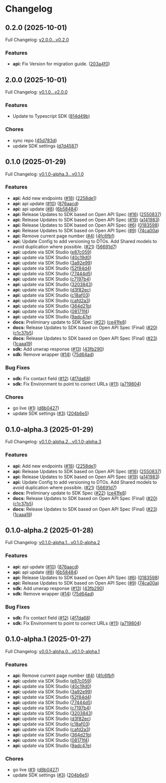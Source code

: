 # Changelog

## 0.2.0 (2025-10-01)

Full Changelog: [v2.0.0...v0.2.0](https://github.com/straddleio/straddle-node/compare/v2.0.0...v0.2.0)

### Features

* **api:** Fix Version for migration guide. ([203a4f0](https://github.com/straddleio/straddle-node/commit/203a4f0eea977f634c99ae565de310e5fd893723))

## 2.0.0 (2025-10-01)

Full Changelog: [v0.1.0...v2.0.0](https://github.com/straddleio/straddle-node/compare/v0.1.0...v2.0.0)

### Features

* Update to Typescript SDK ([814d49b](https://github.com/straddleio/straddle-node/commit/814d49bdf9d57549eb96aef763850e727085bd82))


### Chores

* sync repo ([45d783d](https://github.com/straddleio/straddle-node/commit/45d783d7f0500e1f29447ae157764e20107bad71))
* update SDK settings ([d7d4587](https://github.com/straddleio/straddle-node/commit/d7d458719b708dbd86f95684f98bbbc8dee56789))

## 0.1.0 (2025-01-29)

Full Changelog: [v0.1.0-alpha.3...v0.1.0](https://github.com/straddleio/straddle-node/compare/v0.1.0-alpha.3...v0.1.0)

### Features

* **api:** Add new endpoints ([#18](https://github.com/straddleio/straddle-node/issues/18)) ([2258de1](https://github.com/straddleio/straddle-node/commit/2258de19391535fb1a743fc362d259cff93e600e))
* **api:** api update ([#10](https://github.com/straddleio/straddle-node/issues/10)) ([876aacd](https://github.com/straddleio/straddle-node/commit/876aacdb9107eaf0f6ae51ecf56bcb3462628b4b))
* **api:** api update ([#8](https://github.com/straddleio/straddle-node/issues/8)) ([6b58484](https://github.com/straddleio/straddle-node/commit/6b58484b9213d76961c61d2d86d08138c0bcf771))
* **api:** Release Updates to SDK based on Open API Spec ([#16](https://github.com/straddleio/straddle-node/issues/16)) ([2550837](https://github.com/straddleio/straddle-node/commit/255083717789f19c79636c0c3fd9822ef81aca59))
* **api:** Release Updates to SDK based on Open API Spec ([#19](https://github.com/straddleio/straddle-node/issues/19)) ([a141983](https://github.com/straddleio/straddle-node/commit/a141983c5d1f55dab1de7caf1e6776864b11b90c))
* **api:** Release Updates to SDK based on Open API Spec ([#6](https://github.com/straddleio/straddle-node/issues/6)) ([0183598](https://github.com/straddleio/straddle-node/commit/0183598e73d369354a4af7602d79ca37b21a453b))
* **api:** Release Updates to SDK based on Open API Spec ([#9](https://github.com/straddleio/straddle-node/issues/9)) ([74ca00a](https://github.com/straddleio/straddle-node/commit/74ca00af6d7f50f55ba356b8620dc0d6f4786634))
* **api:** Remove current page number ([#4](https://github.com/straddleio/straddle-node/issues/4)) ([4fc6fbf](https://github.com/straddleio/straddle-node/commit/4fc6fbf36b154688b65944c2f4c48852cfffafd0))
* **api:** Update Config to add versioning to DTOs. Add Shared models to avoid duplication where possible. ([#21](https://github.com/straddleio/straddle-node/issues/21)) ([56691d7](https://github.com/straddleio/straddle-node/commit/56691d7dfdd9a4e590f57644afca278a309acfae))
* **api:** update via SDK Studio ([e87c059](https://github.com/straddleio/straddle-node/commit/e87c059506505be5b9bf7604543978df4649e231))
* **api:** update via SDK Studio ([40c19d0](https://github.com/straddleio/straddle-node/commit/40c19d0f7bf0c5671db37299be865421a1ef062b))
* **api:** update via SDK Studio ([3a92e99](https://github.com/straddleio/straddle-node/commit/3a92e992ffe4f3fc3e1602355b7f3143f829fee3))
* **api:** update via SDK Studio ([52f84d4](https://github.com/straddleio/straddle-node/commit/52f84d4bea26213a4b3e1917d98f52e45ceeb2e5))
* **api:** update via SDK Studio ([77444d5](https://github.com/straddleio/straddle-node/commit/77444d5be0418282bc950b66d20dba611147ac98))
* **api:** update via SDK Studio ([c7197b4](https://github.com/straddleio/straddle-node/commit/c7197b4f5bceef316ca57f88d8e5660385df3687))
* **api:** update via SDK Studio ([3203843](https://github.com/straddleio/straddle-node/commit/3203843822cf5ae79781ceb4bacb28f08fa483eb))
* **api:** update via SDK Studio ([d3f82ec](https://github.com/straddleio/straddle-node/commit/d3f82ecc00aab0e5232d9d3a8ab1882581bd5a16))
* **api:** update via SDK Studio ([c18af03](https://github.com/straddleio/straddle-node/commit/c18af039f82d934cc8684208fc937fbc39b8d8d5))
* **api:** update via SDK Studio ([cafd2a3](https://github.com/straddleio/straddle-node/commit/cafd2a3acbbc46cc8508ee4c24480130e58dc4fb))
* **api:** update via SDK Studio ([364d21b](https://github.com/straddleio/straddle-node/commit/364d21b0d0ce5b8b550fd5d78a758cb2c7e84149))
* **api:** update via SDK Studio ([08171f4](https://github.com/straddleio/straddle-node/commit/08171f4177ae1664a1a7625a4d33331e24663bb7))
* **api:** update via SDK Studio ([9adc47e](https://github.com/straddleio/straddle-node/commit/9adc47e808eb511df3d82c5ff795195d4bfa0aa4))
* **docs:** Preliminary update to SDK Spec ([#22](https://github.com/straddleio/straddle-node/issues/22)) ([ce41fe8](https://github.com/straddleio/straddle-node/commit/ce41fe8418669397d027e26dd6963088616cc14a))
* **docs:** Release Updates to SDK based on Open API Spec (Final) ([#20](https://github.com/straddleio/straddle-node/issues/20)) ([c1c37b5](https://github.com/straddleio/straddle-node/commit/c1c37b5f24ea6f72dbe2a0005bd0c1e5a5c2b5d0))
* **docs:** Release Updates to SDK based on Open API Spec (Final) ([#23](https://github.com/straddleio/straddle-node/issues/23)) ([1caaa19](https://github.com/straddleio/straddle-node/commit/1caaa19eff9f619138adb11ac54a0e75008ecd42))
* **sdk:** Add unwrap response ([#13](https://github.com/straddleio/straddle-node/issues/13)) ([43fb290](https://github.com/straddleio/straddle-node/commit/43fb290ae02df54b62df034f2f540f2d2fc6c1a8))
* **sdk:** Remove wrapper ([#14](https://github.com/straddleio/straddle-node/issues/14)) ([75d64ad](https://github.com/straddleio/straddle-node/commit/75d64addebfde4ecfa668f6cd1c7d6884c408690))


### Bug Fixes

* **sdk:** Fix contact field ([#12](https://github.com/straddleio/straddle-node/issues/12)) ([4f7da68](https://github.com/straddleio/straddle-node/commit/4f7da68268ec606d9160519d30d31463037a9659))
* **sdk:** Fix Environment to point to correct URLs ([#11](https://github.com/straddleio/straddle-node/issues/11)) ([a719804](https://github.com/straddleio/straddle-node/commit/a719804419f16aeb9936202a8953e72faceb5156))


### Chores

* go live ([#1](https://github.com/straddleio/straddle-node/issues/1)) ([d8b0427](https://github.com/straddleio/straddle-node/commit/d8b042770d1e5cbf752cff13dba594541e0537ca))
* update SDK settings ([#3](https://github.com/straddleio/straddle-node/issues/3)) ([204b6e5](https://github.com/straddleio/straddle-node/commit/204b6e5028624353440436ef2b7aa6ae8b53173b))

## 0.1.0-alpha.3 (2025-01-29)

Full Changelog: [v0.1.0-alpha.2...v0.1.0-alpha.3](https://github.com/straddleio/straddle-node/compare/v0.1.0-alpha.2...v0.1.0-alpha.3)

### Features

* **api:** Add new endpoints ([#18](https://github.com/straddleio/straddle-node/issues/18)) ([2258de1](https://github.com/straddleio/straddle-node/commit/2258de19391535fb1a743fc362d259cff93e600e))
* **api:** Release Updates to SDK based on Open API Spec ([#16](https://github.com/straddleio/straddle-node/issues/16)) ([2550837](https://github.com/straddleio/straddle-node/commit/255083717789f19c79636c0c3fd9822ef81aca59))
* **api:** Release Updates to SDK based on Open API Spec ([#19](https://github.com/straddleio/straddle-node/issues/19)) ([a141983](https://github.com/straddleio/straddle-node/commit/a141983c5d1f55dab1de7caf1e6776864b11b90c))
* **api:** Update Config to add versioning to DTOs. Add Shared models to avoid duplication where possible. ([#21](https://github.com/straddleio/straddle-node/issues/21)) ([56691d7](https://github.com/straddleio/straddle-node/commit/56691d7dfdd9a4e590f57644afca278a309acfae))
* **docs:** Preliminary update to SDK Spec ([#22](https://github.com/straddleio/straddle-node/issues/22)) ([ce41fe8](https://github.com/straddleio/straddle-node/commit/ce41fe8418669397d027e26dd6963088616cc14a))
* **docs:** Release Updates to SDK based on Open API Spec (Final) ([#20](https://github.com/straddleio/straddle-node/issues/20)) ([c1c37b5](https://github.com/straddleio/straddle-node/commit/c1c37b5f24ea6f72dbe2a0005bd0c1e5a5c2b5d0))
* **docs:** Release Updates to SDK based on Open API Spec (Final) ([#23](https://github.com/straddleio/straddle-node/issues/23)) ([1caaa19](https://github.com/straddleio/straddle-node/commit/1caaa19eff9f619138adb11ac54a0e75008ecd42))

## 0.1.0-alpha.2 (2025-01-28)

Full Changelog: [v0.1.0-alpha.1...v0.1.0-alpha.2](https://github.com/straddleio/straddle-node/compare/v0.1.0-alpha.1...v0.1.0-alpha.2)

### Features

* **api:** api update ([#10](https://github.com/straddleio/straddle-node/issues/10)) ([876aacd](https://github.com/straddleio/straddle-node/commit/876aacdb9107eaf0f6ae51ecf56bcb3462628b4b))
* **api:** api update ([#8](https://github.com/straddleio/straddle-node/issues/8)) ([6b58484](https://github.com/straddleio/straddle-node/commit/6b58484b9213d76961c61d2d86d08138c0bcf771))
* **api:** Release Updates to SDK based on Open API Spec ([#6](https://github.com/straddleio/straddle-node/issues/6)) ([0183598](https://github.com/straddleio/straddle-node/commit/0183598e73d369354a4af7602d79ca37b21a453b))
* **api:** Release Updates to SDK based on Open API Spec ([#9](https://github.com/straddleio/straddle-node/issues/9)) ([74ca00a](https://github.com/straddleio/straddle-node/commit/74ca00af6d7f50f55ba356b8620dc0d6f4786634))
* **sdk:** Add unwrap response ([#13](https://github.com/straddleio/straddle-node/issues/13)) ([43fb290](https://github.com/straddleio/straddle-node/commit/43fb290ae02df54b62df034f2f540f2d2fc6c1a8))
* **sdk:** Remove wrapper ([#14](https://github.com/straddleio/straddle-node/issues/14)) ([75d64ad](https://github.com/straddleio/straddle-node/commit/75d64addebfde4ecfa668f6cd1c7d6884c408690))


### Bug Fixes

* **sdk:** Fix contact field ([#12](https://github.com/straddleio/straddle-node/issues/12)) ([4f7da68](https://github.com/straddleio/straddle-node/commit/4f7da68268ec606d9160519d30d31463037a9659))
* **sdk:** Fix Environment to point to correct URLs ([#11](https://github.com/straddleio/straddle-node/issues/11)) ([a719804](https://github.com/straddleio/straddle-node/commit/a719804419f16aeb9936202a8953e72faceb5156))

## 0.1.0-alpha.1 (2025-01-27)

Full Changelog: [v0.0.1-alpha.0...v0.1.0-alpha.1](https://github.com/straddleio/straddle-node/compare/v0.0.1-alpha.0...v0.1.0-alpha.1)

### Features

* **api:** Remove current page number ([#4](https://github.com/straddleio/straddle-node/issues/4)) ([4fc6fbf](https://github.com/straddleio/straddle-node/commit/4fc6fbf36b154688b65944c2f4c48852cfffafd0))
* **api:** update via SDK Studio ([e87c059](https://github.com/straddleio/straddle-node/commit/e87c059506505be5b9bf7604543978df4649e231))
* **api:** update via SDK Studio ([40c19d0](https://github.com/straddleio/straddle-node/commit/40c19d0f7bf0c5671db37299be865421a1ef062b))
* **api:** update via SDK Studio ([3a92e99](https://github.com/straddleio/straddle-node/commit/3a92e992ffe4f3fc3e1602355b7f3143f829fee3))
* **api:** update via SDK Studio ([52f84d4](https://github.com/straddleio/straddle-node/commit/52f84d4bea26213a4b3e1917d98f52e45ceeb2e5))
* **api:** update via SDK Studio ([77444d5](https://github.com/straddleio/straddle-node/commit/77444d5be0418282bc950b66d20dba611147ac98))
* **api:** update via SDK Studio ([c7197b4](https://github.com/straddleio/straddle-node/commit/c7197b4f5bceef316ca57f88d8e5660385df3687))
* **api:** update via SDK Studio ([3203843](https://github.com/straddleio/straddle-node/commit/3203843822cf5ae79781ceb4bacb28f08fa483eb))
* **api:** update via SDK Studio ([d3f82ec](https://github.com/straddleio/straddle-node/commit/d3f82ecc00aab0e5232d9d3a8ab1882581bd5a16))
* **api:** update via SDK Studio ([c18af03](https://github.com/straddleio/straddle-node/commit/c18af039f82d934cc8684208fc937fbc39b8d8d5))
* **api:** update via SDK Studio ([cafd2a3](https://github.com/straddleio/straddle-node/commit/cafd2a3acbbc46cc8508ee4c24480130e58dc4fb))
* **api:** update via SDK Studio ([364d21b](https://github.com/straddleio/straddle-node/commit/364d21b0d0ce5b8b550fd5d78a758cb2c7e84149))
* **api:** update via SDK Studio ([08171f4](https://github.com/straddleio/straddle-node/commit/08171f4177ae1664a1a7625a4d33331e24663bb7))
* **api:** update via SDK Studio ([9adc47e](https://github.com/straddleio/straddle-node/commit/9adc47e808eb511df3d82c5ff795195d4bfa0aa4))


### Chores

* go live ([#1](https://github.com/straddleio/straddle-node/issues/1)) ([d8b0427](https://github.com/straddleio/straddle-node/commit/d8b042770d1e5cbf752cff13dba594541e0537ca))
* update SDK settings ([#3](https://github.com/straddleio/straddle-node/issues/3)) ([204b6e5](https://github.com/straddleio/straddle-node/commit/204b6e5028624353440436ef2b7aa6ae8b53173b))
